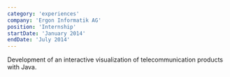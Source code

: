 ```yaml
---
category: 'experiences'
company: 'Ergon Informatik AG'
position: 'Internship'
startDate: 'January 2014'
endDate: 'July 2014'
---
```


Development of an interactive visualization of telecommunication products with Java.
